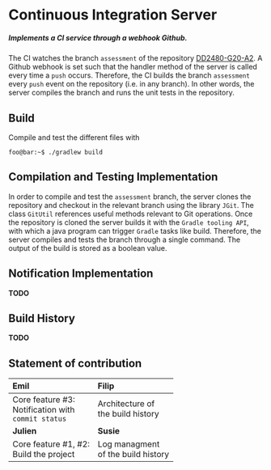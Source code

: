 # Continuous Integration Server

##### Implements a CI service through a webhook Github.

The CI watches the branch `assessment` of the repository [DD2480-G20-A2](https://github.com/JulienVig/DD2480-G20-A2.git). A Github webhook is set such that the handler method of the server is called every time a `push` occurs. Therefore, the CI builds the branch `assessment` every `push` event on the repository (i.e. in any branch). In other words, the server compiles the branch and runs the unit tests in the repository.

## Build

Compile and test the different files with
```console
foo@bar:~$ ./gradlew build
```
## Compilation and Testing Implementation

In order to compile and test the `assessment` branch, the server clones the repository and checkout in the relevant branch using the library `JGit`. The class `GitUtil` references useful methods relevant to Git operations. Once the repository is cloned the server builds it with the `Gradle tooling API`, with which a java program can trigger `Gradle` tasks like build. Therefore, the server compiles and tests the branch through a single command. The output of the build is stored as a boolean value.

## Notification Implementation

**TODO**

## Build History
**TODO**

## Statement of contribution

|Emil|Filip |
|:--|:--|
| Core feature #3: <br/> Notification with  <br/> `commit status`  <br/> | Architecture  of <br/> the build history |
|**Julien** | **Susie** |
Core feature #1, #2:<br/> Build the project | Log managment <br/> of the build history
